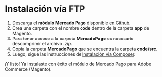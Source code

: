 # Instalación vía FTP

1. Descarga el **módulo Mercado Pago** disponible [en Github](https://github.com/mercadopago/cart-magento2).
2. Crea una carpeta con el nombre **code** dentro de la carpeta **app** de Magento.
3. Para tener acceso a la carpeta **MercadoPago** es necesario descomprimir el archivo *.zip*.
4. Copia la carpeta **MercadoPago** que se encuentra la carpeta **code/src**.
5. Luego, sigue las instrucciones de [Instalación via Composer](#bookmark_instalación_via_composer).

¡Y listo! Ya instalaste con éxito el módulo de Mercado Pago para Adobe Commerce (Magento).